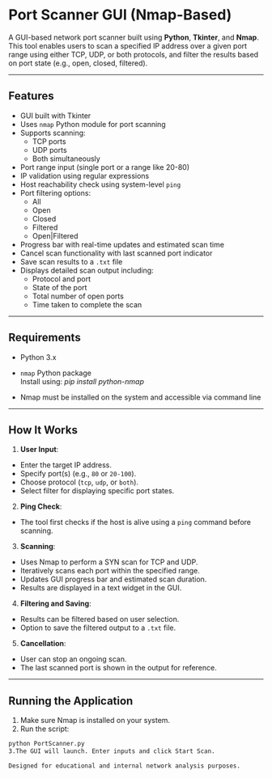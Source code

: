 # **Port Scanner GUI (Nmap-Based)**

A GUI-based network port scanner built using **Python**, **Tkinter**, and **Nmap**. This tool enables users to scan a specified IP address over a given port range using either TCP, UDP, or both protocols, and filter the results based on port state (e.g., open, closed, filtered).

---

## **Features**

- GUI built with Tkinter
- Uses `nmap` Python module for port scanning
- Supports scanning:
  - TCP ports
  - UDP ports
  - Both simultaneously
- Port range input (single port or a range like 20-80)
- IP validation using regular expressions
- Host reachability check using system-level `ping`
- Port filtering options:
  - All
  - Open
  - Closed
  - Filtered
  - Open|Filtered
- Progress bar with real-time updates and estimated scan time
- Cancel scan functionality with last scanned port indicator
- Save scan results to a `.txt` file
- Displays detailed scan output including:
  - Protocol and port
  - State of the port
  - Total number of open ports
  - Time taken to complete the scan

---

## **Requirements**

- Python 3.x
- `nmap` Python package  
  Install using:
*pip install python-nmap*

- Nmap must be installed on the system and accessible via command line

---

## **How It Works**

1. **User Input**:
 - Enter the target IP address.
 - Specify port(s) (e.g., `80` or `20-100`).
 - Choose protocol (`tcp`, `udp`, or `both`).
 - Select filter for displaying specific port states.

2. **Ping Check**:
 - The tool first checks if the host is alive using a `ping` command before scanning.

3. **Scanning**:
 - Uses Nmap to perform a SYN scan for TCP and UDP.
 - Iteratively scans each port within the specified range.
 - Updates GUI progress bar and estimated scan duration.
 - Results are displayed in a text widget in the GUI.

4. **Filtering and Saving**:
 - Results can be filtered based on user selection.
 - Option to save the filtered output to a `.txt` file.

5. **Cancellation**:
 - User can stop an ongoing scan.
 - The last scanned port is shown in the output for reference.

---

## **Running the Application**

1. Make sure Nmap is installed on your system.
2. Run the script:
 ```bash
 python PortScanner.py
3.The GUI will launch. Enter inputs and click Start Scan.

Designed for educational and internal network analysis purposes.

